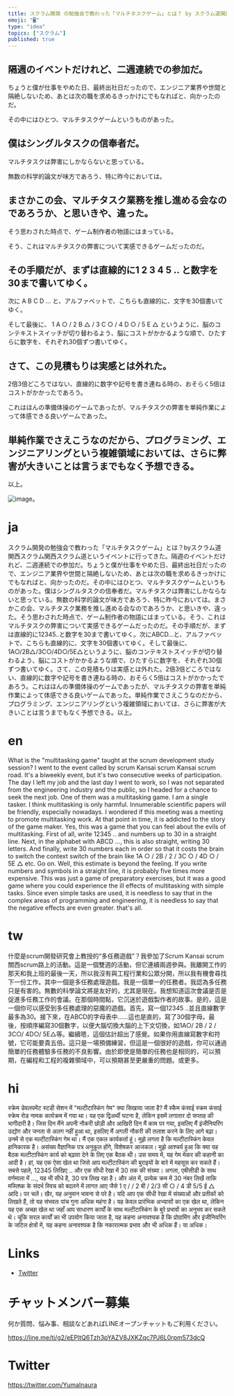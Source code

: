 ```yaml
---
title: スクラム開発 の勉強会で教わった「マルチタスクゲーム」とは？ by スクラム道関西 #スクラム
emoji: "🖥"
type: "idea"
topics: ["スクラム"]
published: true
---
```


## 隔週のイベントだけれど、二週連続での参加だ。

ちょうと僕が仕事をやめた日、最終出社日だったので、エンジニア業界や世間と隔絶しないため、あとは次の職を求めるきっかけにでもなればと、向かったのだ。

その中にはひとつ、マルチタスクゲームというものがあった。

## 僕はシングルタスクの信奉者だ。

マルチタスクは弊害にしかならないと思っている。

無数の科学的論文が味方であろう、特に昨今においては。

## まさかこの会、マルチタスク業務を推し進める会なのであろうか、と思いきや、違った。

そう思わされた時点で、ゲーム制作者の物語にはまっている。

そう、これはマルチタスクの弊害について実感できるゲームだったのだ。

## その手順だが、まずは直線的に1 2 3 4 5 .. と数字を30まで書いてゆく。

次に A B C D … と、アルファベットで、こちらも直線的に、文字を30個書いてゆく。

そして最後に、 1 A ○ / 2 B △ / 3 C ○ / 4 D ○ / 5 E △ というように、脳のコンテキストスイッチが切り替わるよう、脳にコストがかかるような順で、ひたすらに数字を、それぞれ30個ずつ書いてゆく。

## さて、この見積もりは実感とは外れた。

2倍3倍どころではない、直線的に数字や記号を書き連ねる時の、おそらく5倍はコストがかかったであろう。

これはほんの準備体操のゲームであったが、マルチタスクの弊害を単純作業によって体感できる良いゲームであった。

## 単純作業でさえこうなのだから、プログラミング、エンジニアリングという複雑領域においては、さらに弊害が大きいことは言うまでもなく予想できる。

以上。

 ![image](https://files.slack.com/files-pri/T18TT376E-FHED01J2J/image.png?pub_secret=74489ca7f2)。


# ja

スクラム開発の勉強会で教わった「マルチタスクゲーム」とは？byスクラム道関西スクラム関西スクラム道というイベントに行ってきた。隔週のイベントだけれど、二週連続での参加だ。ちょうと僕が仕事をやめた日、最終出社日だったので、エンジニア業界や世間と隔絶しないため、あとは次の職を求めるきっかけにでもなればと、向かったのだ。その中にはひとつ、マルチタスクゲームというものがあった。僕はシングルタスクの信奉者だ。マルチタスクは弊害にしかならないと思っている。無数の科学的論文が味方であろう、特に昨今においては。まさかこの会、マルチタスク業務を推し進める会なのであろうか、と思いきや、違った。そう思わされた時点で、ゲーム制作者の物語にはまっている。そう、これはマルチタスクの弊害について実感できるゲームだったのだ。その手順だが、まずは直線的に12345..と数字を30まで書いてゆく。次にABCD…と、アルファベットで、こちらも直線的に、文字を30個書いてゆく。そして最後に、1A○/2B△/3C○/4D○/5E△というように、脳のコンテキストスイッチが切り替わるよう、脳にコストがかかるような順で、ひたすらに数字を、それぞれ30個ずつ書いてゆく。さて、この見積もりは実感とは外れた。2倍3倍どころではない、直線的に数字や記号を書き連ねる時の、おそらく5倍はコストがかかったであろう。これはほんの準備体操のゲームであったが、マルチタスクの弊害を単純作業によって体感できる良いゲームであった。単純作業でさえこうなのだから、プログラミング、エンジニアリングという複雑領域においては、さらに弊害が大きいことは言うまでもなく予想できる。以上。


# en

What is the "multitasking game" taught at the scrum development study session? I went to the event called by scrum Kansai scrum Kansai scrum road. It's a biweekly event, but it's two consecutive weeks of participation. The day I left my job and the last day I went to work, so I was not separated from the engineering industry and the public, so I headed for a chance to seek the next job. One of them was a multitasking game. I am a single tasker. I think multitasking is only harmful. Innumerable scientific papers will be friendly, especially nowadays. I wondered if this meeting was a meeting to promote multitasking work. At that point in time, it is addicted to the story of the game maker. Yes, this was a game that you can feel about the evils of multitasking. First of all, write 12345 .. and numbers up to 30 in a straight line. Next, in the alphabet with ABCD ..., this is also straight, writing 30 letters. And finally, write 30 numbers each in order so that it costs the brain to switch the context switch of the brain like 1A ○ / 2B / 2 / 3C ○ / 4D ○ / 5E △ etc. Go on. Well, this estimate is beyond the feeling. If you write numbers and symbols in a straight line, it is probably five times more expensive. This was just a game of preparatory exercises, but it was a good game where you could experience the ill effects of multitasking with simple tasks. Since even simple tasks are used, it is needless to say that in the complex areas of programming and engineering, it is needless to say that the negative effects are even greater. that's all.

# tw

什麼是scrum開發研究會上教授的“多任務遊戲”？我參加了Scrum Kansai scrum關西scrum路上的活動。這是一個雙週的活動，但它連續兩週參與。我離開工作的那天和我上班的最後一天，所以我沒有與工程行業和公眾分開，所以我有機會尋找下一份工作。其中一個是多任務處理遊戲。我是一個單一的任務者。我認為多任務只是有害的。無數的科學論文將是友好的，尤其是現在。我想知道這次會議是否是促進多任務工作的會議。在那個時間點，它沉迷於遊戲製作者的故事。是的，這是一個你可以感受到多任務處理的惡魔的遊戲。首先，寫一個12345 ..並且直線數字最多為30。接下來，在ABCD的字母表中......這也是直的，寫了30個字母。最後，按順序編寫30個數字，以便大腦切換大腦的上下文切換，如1A○/ 2B / 2 / 3C○/ 4D○/ 5E△等。繼續嗯，這個估計超出了感覺。如果你用直線寫數字和符號，它可能要貴五倍。這只是一場預備練習，但這是一個很好的遊戲，你可以通過簡單的任務體驗多任務的不良影響。由於即使是簡單的任務也是相同的，可以預期，在編程和工程的複雜領域中，可以預期甚至更嚴重的問題。或更多。

# hi

स्क्रेम डेवलपमेंट स्टडी सेशन में "मल्टीटास्किंग गेम" क्या सिखाया जाता है? मैं स्कैम कंसाई स्क्रम कंसाई स्क्रेम रोड नामक कार्यक्रम में गया था। यह एक द्विअर्थी घटना है, लेकिन इसमें लगातार दो सप्ताह की भागीदारी है। जिस दिन मैंने अपनी नौकरी छोड़ी और आखिरी दिन मैं काम पर गया, इसलिए मैं इंजीनियरिंग उद्योग और जनता से अलग नहीं हुआ था, इसलिए मैं अगली नौकरी की तलाश करने के लिए आगे बढ़ा। उनमें से एक मल्टीटास्किंग गेम था। मैं एक एकल कार्यकर्ता हूं। मुझे लगता है कि मल्टीटास्किंग केवल हानिकारक है। असंख्य वैज्ञानिक पत्र अनुकूल होंगे, विशेषकर आजकल। मुझे आश्चर्य हुआ कि क्या यह बैठक मल्टीटास्किंग कार्य को बढ़ावा देने के लिए एक बैठक थी। उस समय में, यह गेम मेकर की कहानी का आदी है। हां, यह एक ऐसा खेल था जिसे आप मल्टीटास्किंग की बुराइयों के बारे में महसूस कर सकते हैं। सबसे पहले, 12345 लिखिए .. और एक सीधी रेखा में 30 तक की संख्या। अगला, एबीसीडी के साथ वर्णमाला में ..., यह भी सीधे है, 30 पत्र लिख रहा है। और अंत में, प्रत्येक क्रम में 30 नंबर लिखें ताकि मस्तिष्क के संदर्भ स्विच को बदलने में लागत आए जैसे 1 ए / / 2 बी / 2/3 सी ○ / 4 डी 5/5 ई △ आदि। पर चलें। खैर, यह अनुमान भावना से परे है। यदि आप एक सीधी रेखा में संख्याओं और प्रतीकों को लिखते हैं, तो यह संभवतः पांच गुना अधिक महंगा है। यह केवल प्रारंभिक अभ्यासों का एक खेल था, लेकिन यह एक अच्छा खेल था जहाँ आप साधारण कार्यों के साथ मल्टीटास्किंग के बुरे प्रभावों का अनुभव कर सकते थे। चूंकि सरल कार्यों का भी उपयोग किया जाता है, यह कहना अनावश्यक है कि प्रोग्रामिंग और इंजीनियरिंग के जटिल क्षेत्रों में, यह कहना अनावश्यक है कि नकारात्मक प्रभाव और भी अधिक हैं। या अधिक।

# Links

- [Twitter](https://twitter.com/YumaInaura/status/1111259192122314753)








<!-- Update From Qiita API -->

# チャットメンバー募集


何か質問、悩み事、相談などあればLINEオープンチャットもご利用ください。

https://line.me/ti/g2/eEPltQ6Tzh3pYAZV8JXKZqc7PJ6L0rpm573dcQ





# Twitter


https://twitter.com/YumaInaura


<!-- Update From Qiita API -->


